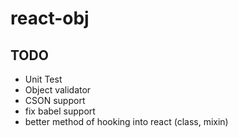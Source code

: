 # react-obj

## TODO
- Unit Test
- Object validator
- CSON support
- fix babel support
- better method of hooking into react (class, mixin)
